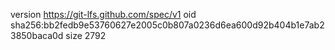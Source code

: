 version https://git-lfs.github.com/spec/v1
oid sha256:bb2fedb9e53760627e2005c0b807a0236d6ea600d92b404b1e7ab23850baca0d
size 2792

